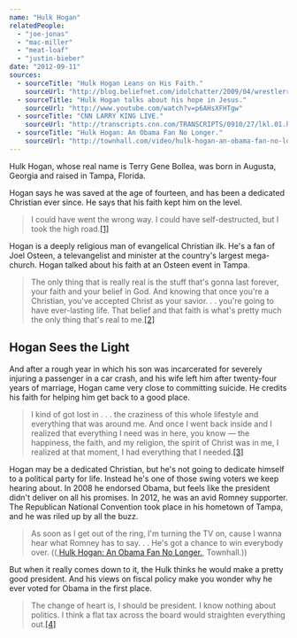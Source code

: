 ```yaml
---
name: "Hulk Hogan"
relatedPeople:
  - "joe-jonas"
  - "mac-miller"
  - "meat-loaf"
  - "justin-bieber"
date: "2012-09-11"
sources:
  - sourceTitle: "Hulk Hogan Leans on His Faith."
    sourceUrl: "http://blog.beliefnet.com/idolchatter/2009/04/wrestlerreality-tv-star-hulk-h.html"
  - sourceTitle: "Hulk Hogan talks about his hope in Jesus."
    sourceUrl: "http://www.youtube.com/watch?v=p6AHsXFHTgw"
  - sourceTitle: "CNN LARRY KING LIVE."
    sourceUrl: "http://transcripts.cnn.com/TRANSCRIPTS/0910/27/lkl.01.html"
  - sourceTitle: "Hulk Hogan: An Obama Fan No Longer."
    sourceUrl: "http://townhall.com/video/hulk-hogan-an-obama-fan-no-longer"
---
```


Hulk Hogan, whose real name is Terry Gene Bollea, was born in Augusta, Georgia and raised in Tampa, Florida.

Hogan says he was saved at the age of fourteen, and has been a dedicated Christian ever since. He says that his faith kept him on the level.

>I could have went the wrong way. I could have self-destructed, but I took the high road.<a class="source-citation" href="http://blog.beliefnet.com/idolchatter/2009/04/wrestlerreality-tv-star-hulk-h.html" title="Hulk Hogan Leans on His Faith.">[1]</a>

Hogan is a deeply religious man of evangelical Christian ilk. He's a fan of Joel Osteen, a televangelist and minister at the country's largest mega-church. Hogan talked about his faith at an Osteen event in Tampa.

>The only thing that is really real is the stuff that's gonna last forever, your faith and your belief in God. And knowing that once you're a Christian, you've accepted Christ as your savior. . . you're going to have ever-lasting life. That belief and that faith is what's pretty much the only thing that's real to me.<a class="source-citation" href="http://www.youtube.com/watch?v=p6AHsXFHTgw" title="Hulk Hogan talks about his hope in Jesus.">[2]</a>

## Hogan Sees the Light

And after a rough year in which his son was incarcerated for severely injuring a passenger in a car crash, and his wife left him after twenty-four years of marriage, Hogan came very close to committing suicide. He credits his faith for helping him get back to a good place.

>I kind of got lost in . . . the craziness of this whole lifestyle and everything that was around me. And once I went back inside and I realized that everything I need was in here, you know — the happiness, the faith, and my religion, the spirit of Christ was in me, I realized at that moment, I had everything that I needed.<a class="source-citation" href="http://transcripts.cnn.com/TRANSCRIPTS/0910/27/lkl.01.html" title="CNN LARRY KING LIVE.">[3]</a>

Hogan may be a dedicated Christian, but he's not going to dedicate himself to a political party for life. Instead he's one of those swing voters we keep hearing about. In 2008 he endorsed Obama, but feels like the president didn't deliver on all his promises. In 2012, he was an avid Romney supporter. The Republican National Convention took place in his hometown of Tampa, and he was riled up by all the buzz.

>As soon as I get out of the ring, I'm turning the TV on, cause I wanna hear what Romney has to say. . . He's got a chance to win everybody over. ((,[Hulk Hogan: An Obama Fan No Longer.](http://townhall.com/video/hulk-hogan-an-obama-fan-no-longer), Townhall.))

But when it really comes down to it, the Hulk thinks he would make a pretty good president. And his views on fiscal policy make you wonder why he ever voted for Obama in the first place.

>The change of heart is, I should be president. I know nothing about politics. I think a flat tax across the board would straighten everything out.<a class="source-citation" href="http://townhall.com/video/hulk-hogan-an-obama-fan-no-longer" title="Hulk Hogan: An Obama Fan No Longer.">[4]</a>